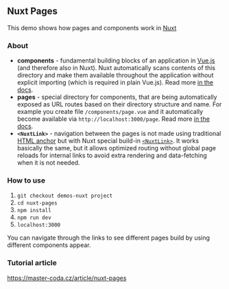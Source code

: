 ## Nuxt Pages
This demo shows how pages and components work in [Nuxt](https://nuxt.com/)

### About
- **components** - fundamental building blocks of an application in [Vue.js](https://vuejs.org/) (and therefore also in Nuxt). Nuxt automatically scans contents of this directory and make them available throughout the application without explicit importing (which is required in plain Vue.js). Read more [in the docs](https://nuxt.com/docs/guide/directory-structure/components).
- **pages** - special directory for components, that are being automatically exposed as URL routes based on their directory structure and name. For example you create file `/components/page.vue` and it automatically become available via `http://localhost:3000/page`. Read more [in the docs](https://nuxt.com/docs/guide/directory-structure/pages).
- **`<NuxtLink>`** - navigation between the pages is not made using traditional [HTML anchor](https://www.w3schools.com/tags/tag_a.asp) but with Nuxt special build-in [`<NuxtLink>`](https://nuxt.com/docs/api/components/nuxt-link). It works basically the same, but it allows optimized routing without global page reloads for internal links to avoid extra rendering and data-fetching when it is not needed.

### How to use
1. `git checkout demos-nuxt project`
2. `cd nuxt-pages`
3. `npm install`
4. `npm run dev` 
5. `localhost:3000` 

You can navigate through the links to see different pages build by using different components appear.

### Tutorial article
https://master-coda.cz/article/nuxt-pages
